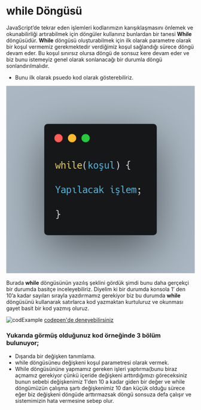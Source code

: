 # while Döngüsü

JavaScript’de tekrar eden işlemleri kodlarımızın karışıklaşmasını önlemek ve okunabilirliği artırabilmek için döngüler kullanırız bunlardan bir tanesi **While** döngüsüdür.  **While** döngüsü oluşturabilmek için ilk olarak parametre olarak bir koşul vermemiz gerekmektedir verdiğimiz koşul sağlandığı sürece döngü devam eder. Bu koşul sınırsız olursa döngü de sonsuz kere devam eder ve biz bunu istemeyiz genel olarak sonlanacağı bir durumla döngü sonlandırılmalıdır. 

- Bunu ilk olarak psuedo kod olarak gösterebiliriz. 
 
![orneKod](figures/psuedo.png)


Burada **while** döngüsünün yazılış şeklini gördük şimdi bunu daha gerçekçi bir durumda basitçe inceleyebiliriz. Diyelim ki bir durumda konsola 1’ den 10’a kadar sayıları sırayla yazdırmamız gerekiyor biz bu durumda **while** döngüsünü kullanarak satırlarca kod yazmaktan kurtuluruz ve okunması gayet basit bir kod yazmış oluruz.

![codExample](figures/codexample.png.png)
[codepen'de deneyebilirsiniz](https://codepen.io/Zodyrike/pen/ZqBdvL?editors=1111)

### Yukarıda görmüş olduğunuz kod örneğinde 3 bölüm bulunuyor;
- Dışarıda bir değişken tanımlama.
- while döngüsüneu değişkeni koşul parametresi olarak vermek.
- While döngüsününe yapmamız gereken işleri yaptırma(bunu biraz açmamız gerekiyor çünkü içeride değişkeni arttırdığımızı göreceksiniz bunun sebebi değişkenimiz 1'den 10 a kadar giden bir değer ve while döngümüzün çalışma şartı değişkenimiz 10 dan küçük olduğu sürece eğer biz değişkeni döngüde arttırmazsak döngü sonsuza defa çalışır ve sistemimizin hata vermesine sebep olur.


